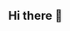 ## Hi there 👋

<!--
**BiblicalBaddie/BiblicalBaddie** is a ✨ _special_ ✨ repository because its `README.md` (this file) appears on your GitHub profile.

Here are some ideas to get you started:

- 🌱 I’m currently learning cloud security with learntocloud.guide
- 💬 Ask me about math
- 📫 How to reach me: aamgonz@gmail.com
- ⚡ Fun fact: I am looking for my very first job
-->
